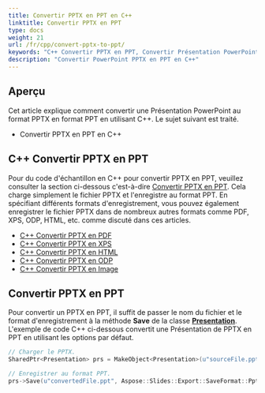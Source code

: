 ```yaml
---
title: Convertir PPTX en PPT en C++
linktitle: Convertir PPTX en PPT
type: docs
weight: 21
url: /fr/cpp/convert-pptx-to-ppt/
keywords: "C++ Convertir PPTX en PPT, Convertir Présentation PowerPoint, PPTX en PPT, Python, Aspose.Slides"
description: "Convertir PowerPoint PPTX en PPT en C++"
---
```


## **Aperçu**

Cet article explique comment convertir une Présentation PowerPoint au format PPTX en format PPT en utilisant C++. Le sujet suivant est traité.

- Convertir PPTX en PPT en C++

## **C++ Convertir PPTX en PPT**

Pour du code d'échantillon en C++ pour convertir PPTX en PPT, veuillez consulter la section ci-dessous c'est-à-dire [Convertir PPTX en PPT](#convert-pptx-to-ppt). Cela charge simplement le fichier PPTX et l'enregistre au format PPT. En spécifiant différents formats d'enregistrement, vous pouvez également enregistrer le fichier PPTX dans de nombreux autres formats comme PDF, XPS, ODP, HTML, etc. comme discuté dans ces articles.

- [C++ Convertir PPTX en PDF](https://docs.aspose.com/slides/cpp/convert-powerpoint-to-pdf/)
- [C++ Convertir PPTX en XPS](https://docs.aspose.com/slides/cpp/convert-powerpoint-to-xps/)
- [C++ Convertir PPTX en HTML](https://docs.aspose.com/slides/cpp/convert-powerpoint-to-html/)
- [C++ Convertir PPTX en ODP](https://docs.aspose.com/slides/cpp/save-presentation/)
- [C++ Convertir PPTX en Image](https://docs.aspose.com/slides/cpp/convert-powerpoint-to-png/)

## **Convertir PPTX en PPT**
Pour convertir un PPTX en PPT, il suffit de passer le nom du fichier et le format d'enregistrement à la méthode **Save** de la classe [**Presentation**](https://reference.aspose.com/slides/cpp/class/aspose.slides.presentation/). L'exemple de code C++ ci-dessous convertit une Présentation de PPTX en PPT en utilisant les options par défaut.

```cpp
// Charger le PPTX.
SharedPtr<Presentation> prs = MakeObject<Presentation>(u"sourceFile.pptx");

// Enregistrer au format PPT.
prs->Save(u"convertedFile.ppt", Aspose::Slides::Export::SaveFormat::Ppt);
```